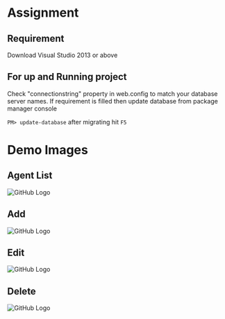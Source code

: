 # Assignment

## Requirement

Download Visual Studio 2013 or above

## For up and Running project
Check "connectionstring" property in web.config to match your database server names.
If requirement is filled then update database from package manager console

```PM> update-database```
after migrating hit `F5`

# Demo Images

## Agent List
![GitHub Logo](/images/AgentList.png)

## Add
![GitHub Logo](/images/AgentAdd.png)

## Edit
![GitHub Logo](/images/Agentedit.png)

## Delete
![GitHub Logo](/images/AgentDelete.png)
